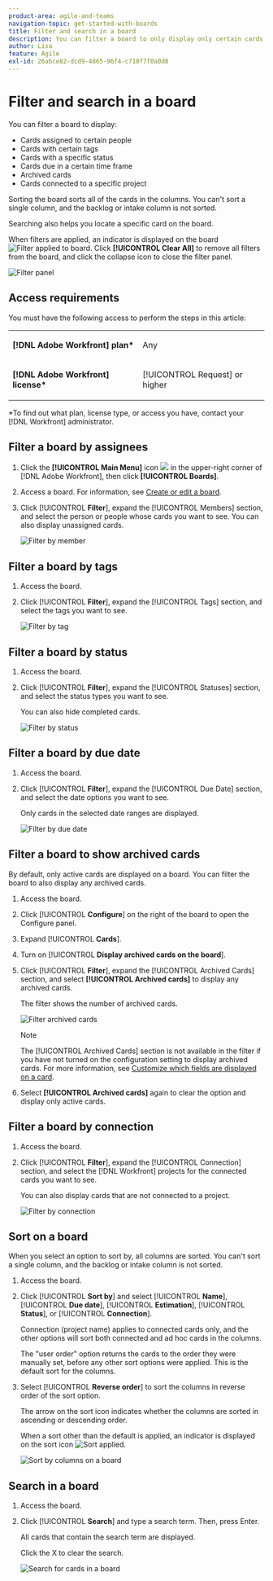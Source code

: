 ```yaml
---
product-area: agile-and-teams
navigation-topic: get-started-with-boards
title: Filter and search in a board
description: You can filter a board to only display only certain cards.
author: Lisa
feature: Agile
exl-id: 26abce82-dcd9-4865-96f4-c710f7f0a0d8
---
```

# Filter and search in a board

You can filter a board to display:

* Cards assigned to certain people
* Cards with certain tags
* Cards with a specific status
* Cards due in a certain time frame
* Archived cards
* Cards connected to a specific project

Sorting the board sorts all of the cards in the columns. You can't sort a single column, and the backlog or intake column is not sorted.

Searching also helps you locate a specific card on the board.

When filters are applied, an indicator is displayed on the board ![Filter applied to board](assets/boards-filterapplied-30x30.png). Click **[!UICONTROL Clear All]** to remove all filters from the board, and click the collapse icon to close the filter panel.

![Filter panel](assets/boards-all-filters-collapsed-0823.png)

## Access requirements

You must have the following access to perform the steps in this article:

<table style="table-layout:auto"> 
 <col> 
 <col> 
 <tbody> 
  <tr> 
   <td role="rowheader"><strong>[!DNL Adobe Workfront] plan*</strong></td> 
   <td> <p>Any</p> </td> 
  </tr> 
  <tr> 
   <td role="rowheader"><strong>[!DNL Adobe Workfront] license*</strong></td> 
   <td> <p>[!UICONTROL Request] or higher</p> </td> 
  </tr> 
 </tbody> 
</table>

&#42;To find out what plan, license type, or access you have, contact your [!DNL Workfront] administrator.

## Filter a board by assignees

1. Click the **[!UICONTROL Main Menu]** icon ![](assets/main-menu-icon.png) in the upper-right corner of [!DNL Adobe Workfront], then click **[!UICONTROL Boards]**.
1. Access a board. For information, see [Create or edit a board](../../agile/get-started-with-boards/create-edit-board.md).
1. Click [!UICONTROL **Filter**], expand the [!UICONTROL Members] section, and select the person or people whose cards you want to see. You can also display unassigned cards.

   ![Filter by member](assets/boards-filter-by-assignees-0822.png)

## Filter a board by tags

1. Access the board.
1. Click [!UICONTROL **Filter**], expand the [!UICONTROL Tags] section, and select the tags you want to see.

   ![Filter by tag](assets/boards-filter-by-tags-0822.png)

## Filter a board by status

1. Access the board.
1. Click [!UICONTROL **Filter**], expand the [!UICONTROL Statuses] section, and select the status types you want to see.

   You can also hide completed cards.

   ![Filter by status](assets/boards-filter-by-status-0822.png)

## Filter a board by due date

1. Access the board.
1. Click [!UICONTROL **Filter**], expand the [!UICONTROL Due Date] section, and select the date options you want to see.

   Only cards in the selected date ranges are displayed.

   ![Filter by due date](assets/boards-filter-by-due-date-0822.png)

## Filter a board to show archived cards

By default, only active cards are displayed on a board. You can filter the board to also display any archived cards.

1. Access the board.
1. Click [!UICONTROL **Configure**] on the right of the board to open the Configure panel.
1. Expand [!UICONTROL **Cards**].
1. Turn on [!UICONTROL **Display archived cards on the board**].
1. Click [!UICONTROL **Filter**], expand the [!UICONTROL Archived Cards] section, and select **[!UICONTROL Archived cards]** to display any archived cards.

   The filter shows the number of archived cards.

   ![Filter archived cards](assets/filter-by-archived-cards.png)

   >[!NOTE]
   >
   >The [!UICONTROL Archived Cards] section is not available in the filter if you have not turned on the configuration setting to display archived cards. For more information, see [Customize which fields are displayed on a card](/help/quicksilver/agile/get-started-with-boards/customize-fields-on-card.md).

1. Select **[!UICONTROL Archived cards]** again to clear the option and display only active cards.

## Filter a board by connection

1. Access the board.
1. Click [!UICONTROL **Filter**], expand the [!UICONTROL Connection] section, and select the [!DNL Workfront] projects for the connected cards you want to see.

   You can also display cards that are not connected to a project.

   ![Filter by connection](assets/boards-filter-by-connection.png)

## Sort on a board

When you select an option to sort by, all columns are sorted. You can't sort a single column, and the backlog or intake column is not sorted.

1. Access the board.
1. Click [!UICONTROL **Sort by**] and select [!UICONTROL **Name**], [!UICONTROL **Due date**], [!UICONTROL **Estimation**], [!UICONTROL **Status**], or [!UICONTROL **Connection**].

   Connection (project name) applies to connected cards only, and the other options will sort both connected and ad hoc cards in the columns.

   The "user order" option returns the cards to the order they were manually set, before any other sort options were applied. This is the default sort for the columns.

1. Select [!UICONTROL **Reverse order**] to sort the columns in reverse order of the sort option.

   The arrow on the sort icon indicates whether the columns are sorted in ascending or descending order.

   When a sort other than the default is applied, an indicator is displayed on the sort icon ![Sort applied](assets/sort-applied-boards.png).

   ![Sort by columns on a board](assets/sort-by-columns-in-board.png)

## Search in a board

1. Access the board.
1. Click [!UICONTROL **Search**] and type a search term. Then, press Enter.

   All cards that contain the search term are displayed.

   Click the X to clear the search.

   ![Search for cards in a board](assets/boards-searchbox.png)
